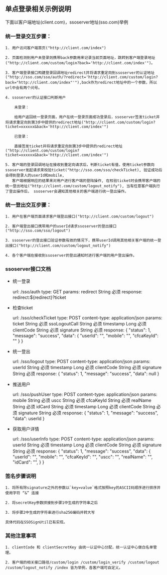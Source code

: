 ## 单点登录相关示例说明

下面以客户端地址(client.com)，ssoserver地址(sso.com)举例

### 统一登录交互步骤：

    1. 用户访问客户端首页("http://client.com/index")
    
    2. 页面检测到用户未登录则携带back参数用来记录当前页面地址，跳转到客户端登录地址("http://client.com/custom/login?back='http://client.com/index'")。
    
    3. 客户端登录接口构建登录回调地址redirect并将请求重定向到ssoserver的认证地址("http://sso.com/sso/auth/?redirect='http://client.com/custom/login?back="http://client.com/index"'"),back作为redirect地址中的一个参数，所以url中会有两个问号。
    
    4. ssoserver的认证接口判断用户
    
        未登录：
    
        给用户返回统一登录页面，用户在统一登录页面成功登录后，ssoserver签发ticket并将请求重定向到第3步中提供的redirect地址("http://client.com/custom/login?ticket=xxxxxx&back='http://client.com/index'")
    
        已登录：
    
        直接签发ticket并将请求重定向到第3步中提供的redirect地址("http://client.com/custom/login?ticket=xxxxxx&back='http://client.com/index'")
    
    5. 客户端的登录回调地址在接收到重定向请求后，判断ticket有值，使用ticket参数向ssoserver发起请求来校验ticket("http://sso.com/sso/checkTicket), 验证成功后会得到登录人的userId和mobile, 
       客户端根据响应的结果来对用户进行客户端的登陆操作, 在校验ticket时会携带客户端的统一登出地址("http://client.com/custom/logout_notify"), 当有任意客户端执行了登出操作后， ssoserver会通知其他相关的客户端进行统一登出操作。

### 统一登出交互步骤：
    
    1. 用户在客户端页面请求客户端登出接口("http://client.com/custom/logout")
    
    2. 客户端登出接口携带用户的userId请求ssoserver的登出接口("http://sso.com/sso/logout")
    
    3. ssoserver的登出接口验证参数有效的情况下，携带userId调用其他相关客户端的统一登出接口("http://client.com/custom/logout_notify")
    
    4. 各个客户端在接收到ssoserver的登出通知时进行客户端的用户登出操作。
    
### ssoserver接口文档

- 统一登录
   
    
    url: /sso/auth
    type: GET
    params: 
        redirect String 必须
    response: 
        redirect:${redirect}?ticket
    
    

- 检查ticket

    
    url: /sso/checkTicket
    type: POST
    content-type: application/json
    params: 
        ticket String 必须
        ssoLogoutCall String 必须
        timestamp Long 必须
        clientCode String 必须
        signature String 必须
    response:
        {
            "status": 1, 
            "message": "success", 
            "data": {
                "userId": "", 
                "mobile": "", 
                "cfcaKeyId": ""
            }
        }

- 统一登出


    url: /sso/logout
    type: POST
    content-type: application/json
    params: 
        userId String 必须
        timestamp Long 必须
        clientCode String 必须
        signature String 必须
    response:
        {
             "status": 1, 
             "message": "success", 
             "data": null
        }
    
    
        
    
        
- 推送用户


    url: /sso/pushUser
    type: POST
    content-type: application/json
    params: 
        mobile String 必须
        uscc String 必须
        cfcaKeyId String 必须
        realName String 必须
        idCard String 必须
        timestamp Long 必须
        clientCode String 必须
        signature String 必须
    response:
        {
             "status": 1, 
             "message": "success", 
             "data": userId
        }

- 获取用户详情


    url: /sso/userInfo
    type: POST
    content-type: application/json
    params: 
        userId String 必须
        timestamp Long 必须
        clientCode String 必须
        signature String 必须
    response:
        {
             "status": 1, 
             "message": "success", 
             "data": {
                  "userId": "",
                  "mobile": "",
                  "cfcaKeyId": "",
                  "uscc": "",
                  "realName": "",
                  "idCard": "",
             }
        }

### 签名步骤说明

    1. 将所有除signature之外的参数以`key=value`格式按照key的ASCII码顺序进行排序并使用字符 “&” 连接
    
    2. 将secretKey参数拼接到步骤1中生成的字符串之后
    
    3. 将步骤2中生成的字符串进行sha256编码并转大写
    
    具体代码在SSOSignUtil已有实现。
    
### 其他注意事项


    1. clientCode 和 clientSecretKey 由统一认证中心分配，统一认证中心做白名单管理。
    
    2. 客户端的相关接口路径/custom/login /custom/login_verify /custom/logout /custom/logout_notify /index 皆为举例，各客户端可自定义。



